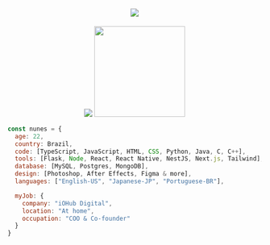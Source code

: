 <h1 align="center">
  <a href="#">
    <img src="https://readme-typing-svg.herokuapp.com/?lines=Hey,+There!+👋;I'm+Nathan+Nunes;and+I+love+🐍+Python+🐍&center=true&size=28">
  </a>
</h1>

<p align="center">
  <img src="https://github-readme-stats.vercel.app/api?username=nthnunes&show_icons=true&hide_border=true&count_private=true&bg_color=00000000&title_color=58a6fe&text_color=878787&icon_color=58a6fe" />
  <img height="180em" src="https://github-readme-stats.vercel.app/api/top-langs/?username=nthnunes&layout=compact&langs_count=7&hide_border=true&bg_color=00000000&title_color=58a6fe"/>
</p>

```javascript
const nunes = {
  age: 22,
  country: Brazil,
  code: [TypeScript, JavaScript, HTML, CSS, Python, Java, C, C++],
  tools: [Flask, Node, React, React Native, NestJS, Next.js, Tailwind],
  database: [MySQL, Postgres, MongoDB],
  design: [Photoshop, After Effects, Figma & more],
  languages: ["English-US", "Japanese-JP", "Portuguese-BR"],

  myJob: {
    company: "iOHub Digital",
    location: "At home",
    occupation: "COO & Co-founder"
  }
}
```

